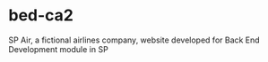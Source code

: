 # bed-ca2
SP Air, a fictional airlines company, website developed for Back End Development module in SP
